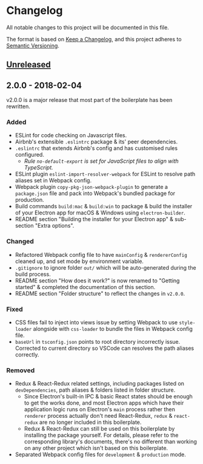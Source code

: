 # Changelog
All notable changes to this project will be documented in this file.

The format is based on [Keep a Changelog](https://keepachangelog.com/en/1.0.0/),
and this project adheres to [Semantic Versioning](https://semver.org/spec/v2.0.0.html).

## [Unreleased]

## 2.0.0 - 2018-02-04
v2.0.0 is a major release that most part of the boilerplate has been rewritten.

### Added
- ESLint for code checking on Javascript files.
- Airbnb's extensible `.eslintrc` package & its' peer dependencies. 
- `.eslintrc` that extends Airbnb's config and has customised rules configured.
  - _Rule `no-default-export` is set for JavaScript files to align with
    TypeScript._
- ESLint plugin `eslint-import-resolver-webpack` for ESLint to resolve path
  aliases set in Webpack config.
- Webpack plugin `copy-pkg-json-webpack-plugin` to generate a `package.json` 
  file and pack into Webpack's bundled package for production.
- Build commands `build:mac` & `build:win` to package & build the installer of 
  your Electron app for macOS & Windows using `electron-builder`.
- README section "Building the installer for your Electron app" & sub-section 
  "Extra options".

### Changed
- Refactored Webpack config file to have `mainConfig` & `rendererConfig` 
  cleaned up, and set mode by environment variable.
- `.gitignore` to ignore folder `out/` which will be auto-generated during the 
  build process.
- README section "How does it work?" is now renamed to "Getting started" & 
  completed the documentation of this section.
- README section "Folder structure" to reflect the changes in `v2.0.0`.

### Fixed
- CSS files fail to inject into views issue by setting Webpack to use 
  `style-loader` alongside with `css-loader` to bundle the files in Webpack 
  config file.
- `baseUrl` in `tsconfig.json` points to root directory incorrectly issue. 
  Corrected to current directory so VSCode can resolves the path aliases 
  correctly.

### Removed
- Redux & React-Redux related settings, including packages listed on 
`devDependencies`, path aliases & folders listed in folder structure.
  - Since Electron's built-in IPC & basic React states should be enough to get 
    the works done, and most Electron apps which have their application logic 
    runs on Electron's `main` process rather then `renderer` process actually 
    don't need React-Redux, `redux` & `react-redux` are no longer included in 
    this boilerplate.
  - Redux & React-Redux can still be used on this boilerplate by installing the 
    package yourself. For details, please refer to the corresponding library's 
    documents, there's no different than working on any other project which 
    isn't based on this boilerplate.
- Separated Webpack config files for `development` & `production` mode.

[Unreleased]: https://github.com/Devtography/electron-react-typescript-webpack-boilerplate/compare/v2.0.0...HEAD
